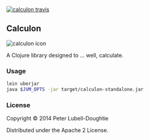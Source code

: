 [![calculon travis](https://secure.travis-ci.org/pld/calculon.png?branch=master)](http://travis-ci.org/pld/calculon)

## Calculon

![calculon icon](https://raw.githubusercontent.com/pld/calculon/master/resources/img/calculon.png)

A Clojure library designed to ... well, calculate.

### Usage

```bash
lein uberjar
java $JVM_OPTS -jar target/calculon-standalone.jar
```

### License

Copyright © 2014 Peter Lubell-Doughtie

Distributed under the Apache 2 License.
